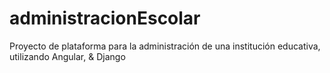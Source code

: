 # administracionEscolar
Proyecto de plataforma para la administración de una institución educativa, utilizando Angular, &amp; Django
